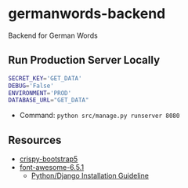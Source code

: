 # germanwords-backend

Backend for German Words

## Run Production Server Locally

```sh
SECRET_KEY='GET_DATA'
DEBUG='False'
ENVIRONMENT='PROD'
DATABASE_URL="GET_DATA"
```

* Command: `python src/manage.py runserver 8080`


## Resources

* [crispy-bootstrap5](https://github.com/django-crispy-forms/crispy-bootstrap5)
* [font-awesome-6.5.1](https://use.fontawesome.com/releases/v6.5.1/fontawesome-free-6.5.1-web.zip)
  * [Python/Django Installation Guideline](https://fontawesome.com/docs/web/use-with/python-django)



